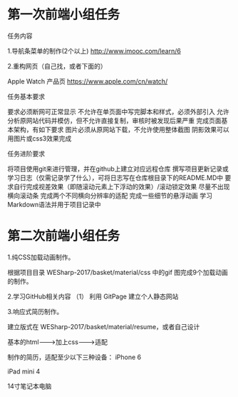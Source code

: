 # 第一次前端小组任务

任务内容

1.导航条菜单的制作(2个以上) http://www.imooc.com/learn/6

2.重构网页（自己找，或者下面的）

Apple Watch 产品页 https://www.apple.com/cn/watch/

任务基本要求

要求必须断网可正常显示 不允许在单页面中写完脚本和样式，必须外部引入 允许分析原网站代码并模仿，但不允许直接复制，审核时被发现后果严重 完成页面基本架构，有如下要求 图片必须从原网站下载，不允许使用整体截图 阴影效果可以用图片或css3效果完成

任务进阶要求

将项目使用git来进行管理，并在github上建立对应远程仓库 撰写项目更新记录或学习日志（仅需记录学了什么），可将日志写在仓库根目录下的README.MD中 要求自行完成视差效果（即随滚动元素上下浮动的效果）/滚动锁定效果 尽量不出现横向滚动条 完成两个不同横向分辨率的适配 完成一些细节的悬浮动画 学习Markdown语法并用于项目记录中

# 第二次前端小组任务
1.纯CSS加载动画制作。

根据项目目录 WESharp-2017/basket/material/css 中的gif 图完成9个加载动画的制作。

2.学习GitHub相关内容
（1） 利用 GitPage 建立个人静态网站

3.响应式简历制作。

建立版式在 WESharp-2017/basket/material/resume，或者自己设计

  基本的html--->加上css--->适配

  制作的简历，适配至少以下三种设备：
  iPhone 6

  iPad mini 4

  14寸笔记本电脑
